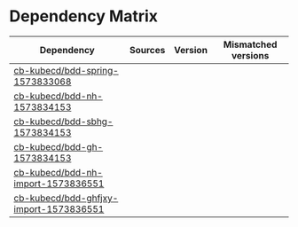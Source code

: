 # Dependency Matrix

Dependency | Sources | Version | Mismatched versions
---------- | ------- | ------- | -------------------
[cb-kubecd/bdd-spring-1573833068](https://github.com/cb-kubecd/bdd-spring-1573833068.git) |  | []() | 
[cb-kubecd/bdd-nh-1573834153](https://github.com/cb-kubecd/bdd-nh-1573834153.git) |  | []() | 
[cb-kubecd/bdd-sbhg-1573834153](https://github.com/cb-kubecd/bdd-sbhg-1573834153.git) |  | []() | 
[cb-kubecd/bdd-gh-1573834153](https://github.com/cb-kubecd/bdd-gh-1573834153.git) |  | []() | 
[cb-kubecd/bdd-nh-import-1573836551](https://github.com/cb-kubecd/bdd-nh-import-1573836551.git) |  | []() | 
[cb-kubecd/bdd-ghfjxy-import-1573836551](https://github.com/cb-kubecd/bdd-ghfjxy-import-1573836551.git) |  | []() | 
